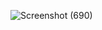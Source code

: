 ![Screenshot (690)](https://github.com/AdityaDwivedi1611/Sales-analysis-Using-Power-BI/assets/146622862/3ca78052-137c-4323-8300-57f100dc392d)
